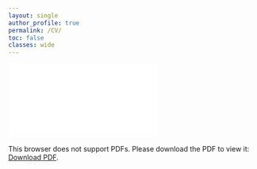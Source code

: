```yaml
---
layout: single
author_profile: true
permalink: /CV/
toc: false
classes: wide
---
```




<object data="/images/CV/CV.pdf" type="application/pdf" width="100%" height="250%">
    <embed src="/images/CV/CV.pdf">
        <p>This browser does not support PDFs. Please download the PDF to view it: <a href="/images/CV/CV.pdf">Download PDF</a>.</p>
    </embed>
</object>